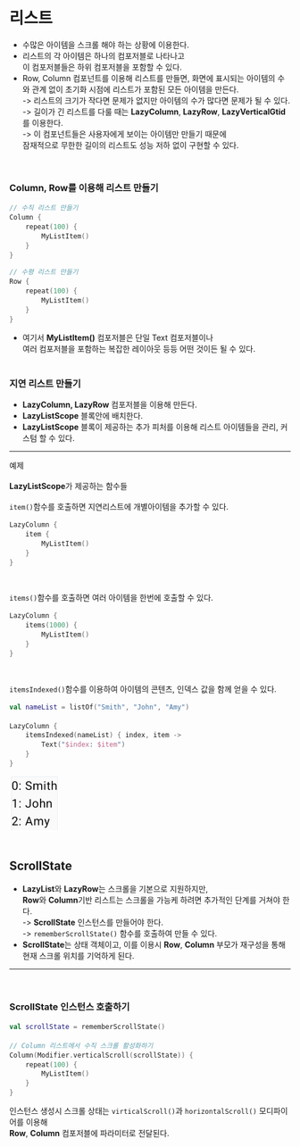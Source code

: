 # 리스트

- 수많은 아이템을 스크롤 해야 하는 상황에 이용한다.
- 리스트의 각 아이템은 하나의 컴포저블로 나타나고 <br> 이 컴포저블들은 하위 컴포저블을 포함할 수 있다.
- Row, Column 컴포넌트를 이용해 리스트를 만들면, 화면에 표시되는 아이템의 수와 관계 없이 초기화 시점에 리스트가 포함된 모든 아이템을 만든다. <br>
  -> 리스트의 크기가 작다면 문제가 없지만 아이템의 수가 많다면 문제가 될 수 있다. <br>
  -> 길이가 긴 리스트를 다룰 때는 **LazyColumn**, **LazyRow**, **LazyVerticalGtid**를 이용한다. <br>
  -> 이 컴포넌트들은 사용자에게 보이는 아이템만 만들기 때문에 <br>
  잠재적으로 무한한 길이의 리스트도 성능 저하 없이 구현할 수 있다.

<br>

### Column, Row를 이용해 리스트 만들기

```Kotlin
// 수직 리스트 만들기
Column {
	repeat(100) {
		MyListItem()
	}
}
```

```Kotlin
// 수평 리스트 만들기
Row {
	repeat(100) {
		MyListItem()
	}
}
```

- 여기서 **MyListItem()** 컴포저블은 단일 Text 컴포저블이나 <br>
  여러 컴포저블을 포함하는 복잡한 레이아웃 등등 어떤 것이든 될 수 있다.
  <br><br>

### 지연 리스트 만들기

- **LazyColumn, LazyRow** 컴포저블을 이용해 만든다.
- **LazyListScope** 블록안에 배치한다.
- **LazyListScope** 블록이 제공하는 추가 피처를 이용해
  리스트 아이템들을 관리, 커스텀 할 수 있다.

---

예제 <br><br>
**LazyListScope**가 제공하는 함수들 <br>
<br>
`item()`함수를 호출하면 지연리스트에 개별아이템을 추가할 수 있다.

```Kotlin
LazyColumn {
    item {
        MyListItem()
    }
}
```

<br>

`items()`함수를 호출하면 여러 아이템을 한번에 호출할 수 있다.

```Kotlin
LazyColumn {
    items(1000) {
        MyListItem()
    }
}
```

<br>

`itemsIndexed()`함수를 이용하여 아이템의 콘텐츠, 인덱스 값을 함께 얻을 수 있다.

```Kotlin
val nameList = listOf("Smith", "John", "Amy")

LazyColumn {
    itemsIndexed(nameList) { index, item ->
        Text("$index: $item")
    }
}
```

<img src="../../image/itemsIndexed.png" width="" height="100"/>
<br><br>

## ScrollState

- **LazyList**와 **LazyRow**는 스크롤을 기본으로 지원하지만, <br>
  **Row**와 **Column**기반 리스트는 스크롤을 가능케 하려면 추가적인 단계를 거쳐야 한다. <br>
  -> **ScrollState** 인스턴스를 만들어야 한다. <br>
  -> `rememberScrollState()` 함수를 호출하여 만들 수 있다.
- **ScrollState**는 상태 객체이고, 이를 이용시 **Row**, **Column** 부모가 재구성을 통해 <br> 현재 스크롤 위치를 기억하게 된다.

---

<br>

### ScrollState 인스턴스 호출하기

```Kotlin
val scrollState = rememberScrollState()

// Column 리스트에서 수직 스크롤 활성화하기
Column(Modifier.verticalScroll(scrollState)) {
    repeat(100) {
        MyListItem()
    }
}
```

인스턴스 생성시 스크롤 상태는 `virticalScroll()`과 `horizontalScroll()` 모디파이어를 이용해 <br>
**Row**, **Column** 컴포저블에 파라미터로 전달된다.
